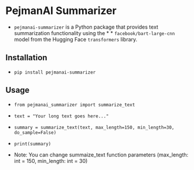 # PejmanAI Summarizer

* `pejmanai-summarizer` is a Python package that provides text summarization functionality using the * * `facebook/bart-large-cnn` model from the Hugging Face `transformers` library.

## Installation

- `pip install pejmanai-summarizer`

## Usage

- `from pejmanai_summarizer import summarize_text`

- `text = "Your long text goes here..."`
- `summary = summarize_text(text, max_length=150, min_length=30, do_sample=False)`
- `print(summary)`

* Note: You can change summaize_text function parameters (max_length: int = 150, min_length: int = 30)
